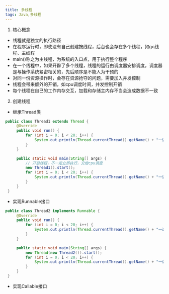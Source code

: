 ```yaml
---
title: 多线程
tags: Java,多线程
---
```

1. 核心概念
 * 线程就是独立的执行路径
 * 在程序运行时，即使没有自己创建按线程，后台也会存在多个线程，如gc线程、主线程
 * main()称之为主线程，为系统的入口点，用于执行整个程序
 * 在一个线程中，如果开辟了多个线程，线程的运行由调度器安排调度，调度器是与操作系统紧密相关的，先后顺序是不能人为干预的
 * 对同一份资源操作时，会存在资源抢夺的问题，需要加入并发控制
 * 线程会带来额外的开销，如cpu调度时间，并发控制开销
 * 每个线程在自己的工作内存交互，加载和存储主内存不当会造成数据不一致

 2. 创建线程
  * 继承Thread类
   ```java
   public class Thread1 extends Thread {
		@Override
		public void run() {
			for (int i = 0; i < 20; i++) {
				System.out.println(Thread.currentThread().getName() + "一边coding");
			}
		}

		public static void main(String[] args) {
			// 开启线程，不一定立即执行，交给cpu调度
			new Thread1().start();
			for (int i = 0; i < 20; i++) {
				System.out.println(Thread.currentThread().getName() + "一边总结");
			}
		}
	}
   ```
  * 实现Runnable接口
   ```java
   public class Thread2 implements Runnable {
		@Override
		public void run() {
			for (int i = 0; i < 20; i++) {
				System.out.println(Thread.currentThread().getName() + "一边coding");
			}
		}

		public static void main(String[] args) {
			new Thread(new Thread2()).start();
			for (int i = 0; i < 20; i++) {
				System.out.println(Thread.currentThread().getName() + "一边总结");
			}
		}
	}
   ```
  * 实现Callable接口


